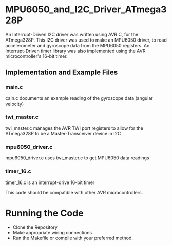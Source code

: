 # MPU6050_and_I2C_Driver_ATmega328P
An Interrupt-Driven I2C driver was written using AVR C, for the ATmega328P. This I2C driver was used to make an MPU6050 driver, to read accelerometer and gyroscope data from the MPU6050 registers. An Interrupt-Driven timer library was also implemented using the AVR microcontroller's 16-bit timer. 

## Implementation and Example Files
### main.c
cain.c documents an example reading of the gyroscope data (angular velocity)


### twi_master.c 
twi_master.c manages the AVR TWI port registers to allow for the ATmega328P to be a Master-Transceiver device in I2C


### mpu6050_driver.c
mpu6050_driver.c uses twi_master.c to get MPU6050 data readings


### timer_16.c
timer_16.c is an interrupt-drive 16-bit timer


This code should be compatible with other AVR microcontrollers. 

# Running the Code
- Clone the Repository
- Make appropriate wiring connections
- Run the Makefile or compile with your preferred method.

